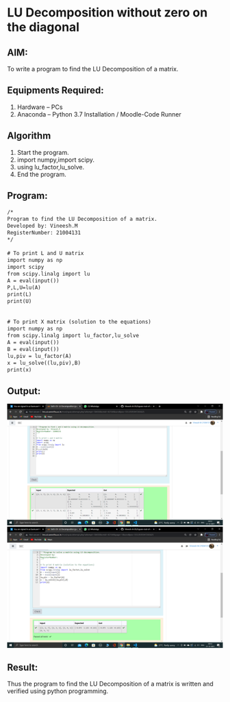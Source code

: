# LU Decomposition without zero on the diagonal

## AIM:
To write a program to find the LU Decomposition of a matrix.

## Equipments Required:
1. Hardware – PCs
2. Anaconda – Python 3.7 Installation / Moodle-Code Runner

## Algorithm
1. Start the program.
2. import numpy,import scipy.
3. using lu_factor,lu_solve.
4. End the program.

## Program:
```
/*
Program to find the LU Decomposition of a matrix.
Developed by: Vineesh.M
RegisterNumber: 21004131
*/

# To print L and U matrix
import numpy as np
import scipy
from scipy.linalg import lu
A = eval(input())
P,L,U=lu(A)
print(L)
print(U)


# To print X matrix (solution to the equations)
import numpy as np
from scipy.linalg import lu_factor,lu_solve
A = eval(input())
B = eval(input())
lu,piv = lu_factor(A)
x = lu_solve((lu,piv),B)
print(x)
```

## Output:
![lu decomposition](lu1.png)
![lu decomposition](lu2.png)


## Result:
Thus the program to find the LU Decomposition of a matrix is written and verified using python programming.

